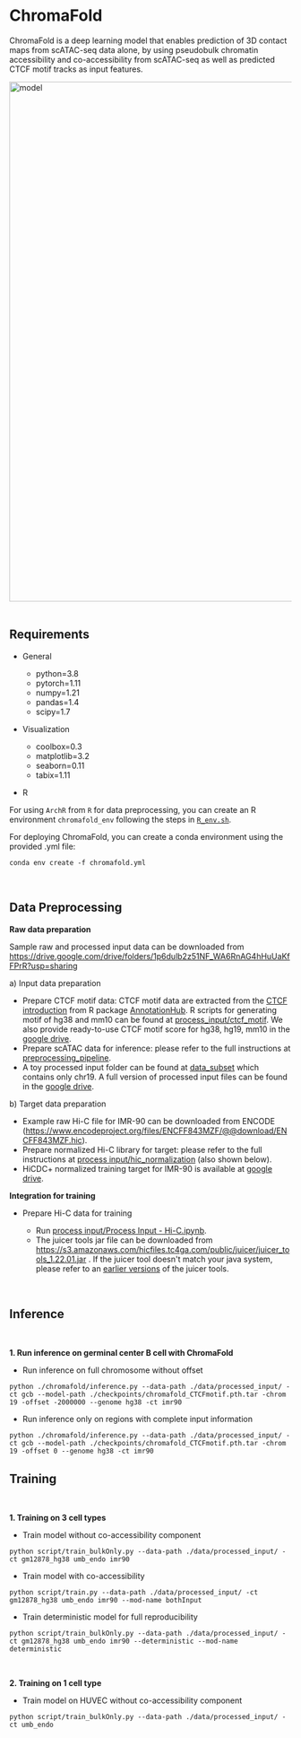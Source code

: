 # ChromaFold

ChromaFold is a deep learning model that enables prediction of 3D contact maps from scATAC-seq data alone, by using pseudobulk chromatin accessibility and co-accessibility from scATAC-seq as well as predicted CTCF motif tracks as input features. 

<img width="927" alt="model" src="https://github.com/viannegao/ChromaFold/assets/111778845/7eb5bdad-7547-4bc8-aab2-1db4df47ae1a">

<br/>
<br/>

## Requirements
 
- General
  - python=3.8
  - pytorch=1.11
  - numpy=1.21
  - pandas=1.4
  - scipy=1.7

- Visualization
  - coolbox=0.3
  - matplotlib=3.2
  - seaborn=0.11
  - tabix=1.11

- R 

For using `ArchR` from `R` for data preprocessing, you can create an R environment `chromafold_env` following the steps in [`R_env.sh`](https://github.com/viannegao/ChromaFold/blob/main/chromafold/R_env.sh).

For deploying ChromaFold, you can create a conda environment using the provided .yml file:
```
conda env create -f chromafold.yml
```


 <br/>

## Data Preprocessing

**Raw data preparation**

Sample raw and processed input data can be downloaded from https://drive.google.com/drive/folders/1p6dulb2z51NF_WA6RnAG4hHuUaKfFPrR?usp=sharing

a) Input data preparation
  - Prepare CTCF motif data: CTCF motif data are extracted from the [CTCF introduction](https://bioconductor.org/packages/release/data/annotation/vignettes/CTCF/inst/doc/CTCF.html) from R package [AnnotationHub](https://www.bioconductor.org/packages/release/bioc/html/AnnotationHub.html). R scripts for generating motif of hg38 and mm10 can be found at [process_input/ctcf_motif](https://github.com/viannegao/ChromaFold/tree/main/process%20input/ctcf_motif). We also provide ready-to-use CTCF motif score for hg38, hg19, mm10 in the [google drive](https://drive.google.com/drive/folders/1TlfXGix2U-K1UIrOYv8gWGIiSx10dP3M).
  - Prepare scATAC data for inference: please refer to the full instructions at [preprocessing_pipeline](https://github.com/viannegao/ChromaFold/tree/main/preprocessing_pipeline).
  - A toy processed input folder can be found at [data_subset](https://github.com/viannegao/ChromaFold/tree/main/data_subset) which contains only chr19. A full version of processed input files can be found in the [google drive](https://drive.google.com/drive/folders/1ot0u8GDWvku9_XS7Cxk_QyYUyBQrAM32?usp=sharing).

b) Target data preparation

  - Example raw Hi-C file for IMR-90 can be downloaded from ENCODE (https://www.encodeproject.org/files/ENCFF843MZF/@@download/ENCFF843MZF.hic).
  - Prepare normalized Hi-C library for target: please refer to the full instructions at [process input/hic_normalization](https://github.com/viannegao/ChromaFold/tree/main/process_input/hic_normalization) (also shown below).
  - HiCDC+ normalized training target for IMR-90 is available at [google drive](https://drive.google.com/drive/folders/1Q4s29V8649s9sf8rHWBzG6NqQQvXgZKO?usp=sharing).

**Integration for training**

  - Prepare Hi-C data for training
    
    - Run [process input/Process Input - Hi-C.ipynb](https://github.com/viannegao/ChromaFold/blob/main/process_input/Process%20Input%20-%20Hi-C.ipynb). 
    - The juicer tools jar file can be downloaded from https://s3.amazonaws.com/hicfiles.tc4ga.com/public/juicer/juicer_tools_1.22.01.jar . If the juicer tool doesn't match your java system, please refer to an [earlier versions](https://github.com/aidenlab/juicer/wiki/Download) of the juicer tools. 
    
 <br/>

## Inference
 <br/>


**1. Run inference on germinal center B cell with ChromaFold**
  - Run inference on full chromosome without offset
  ```
  python ./chromafold/inference.py --data-path ./data/processed_input/ -ct gcb --model-path ./checkpoints/chromafold_CTCFmotif.pth.tar -chrom 19 -offset -2000000 --genome hg38 -ct imr90
  ```
  - Run inference only on regions with complete input information
  ```
  python ./chromafold/inference.py --data-path ./data/processed_input/ -ct gcb --model-path ./checkpoints/chromafold_CTCFmotif.pth.tar -chrom 19 -offset 0 --genome hg38 -ct imr90
  ```
  
## Training
 <br/>

**1. Training on 3 cell types**
  - Train model without co-accessibility component
  ```
  python script/train_bulkOnly.py --data-path ./data/processed_input/ -ct gm12878_hg38 umb_endo imr90
  ```
  - Train model with co-accessibility
  ```
  python script/train.py --data-path ./data/processed_input/ -ct gm12878_hg38 umb_endo imr90 --mod-name bothInput
  ```
  - Train deterministic model for full reproducibility
  ```
  python script/train_bulkOnly.py --data-path ./data/processed_input/ -ct gm12878_hg38 umb_endo imr90 --deterministic --mod-name deterministic
  ```
  
 <br/>
 
**2. Training on 1 cell type**
  - Train model on HUVEC without co-accessibility component
  ```
  python script/train_bulkOnly.py --data-path ./data/processed_input/ -ct umb_endo
  ```

